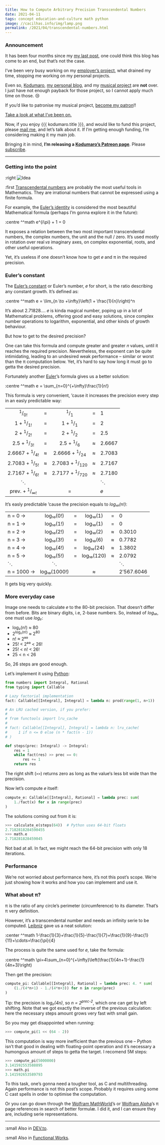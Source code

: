 ```yaml
---
title: How to Compute Arbitrary Precision Transcendental Numbers
date: 2021-04-11
tags: concept education-and-culture math python
image: //cacilhas.info/img/lamp.png
permalink: /2021/04/transcendental-numbers.html
---
```

[image]: {{{image}}}
[become my patron]: https://www.patreon.com/join/cacilhas?
[DEV.to]: https://dev.to/cacilhas/how-to-compute-arbitrary-precision-transcendental-numbers-59lc
[employer’s project]: https://contabilone.com/ "Expect the site‘s gonna be published soon."
[Euler]: https://www.wolframalpha.com/input/?i=Leonhard+Euler
[Euler’s constant]: https://mathworld.wolfram.com/e.html
[Euler’s identity]: https://mathworld.wolfram.com/EulerFormula.html
[Functional Works]: https://www.works-hub.com/learn/how-to-compute-arbitrary-precision-transcendental-numbers-3c1bc?utm_campaign=Automation%20-%20Candidate%20Emails&utm_medium=email&_hsmi=106671327&_hsenc=p2ANqtz-8_Q4Pbh3qH2i_8NyfURQW4LB3Zw54WMX8p4CsnfaSnzEvto6P2K-OaMuOPdhx42y46dRm5lSrLFBtwKWSRIf8d91mzGA&utm_content=106671327&utm_source=hs_email
[Kodumaro]: {{{site}}}
[Leibniz]: https://www.wolframalpha.com/input/?i=Gottfried+Wilhelm+Leibniz
[mail me]: mailto:kodumaro@cacilhas.info
[musical project]: https://www.patreon.com/cacilhas
[my last post]: {{{kodumaro.url}}}/2020/12/implicit-conversions.html
[my personal blog]: {{{montegasppa.url}}}
[Python]: https://www.python.org/
[subscribe]: https://www.patreon.com/join/kodumaro?
[Take a look at what I’ve been on.]: https://www.youtube.com/channel/UCVJR3ltOPy2fQ7zxzXjUvJA
[Transcendental numbers]: https://mathworld.wolfram.com/TranscendentalNumber.html
[Wolfram Alpha]: https://www.wolframalpha.com/input/?i=pi
[Wolfram MathWorld]: https://mathworld.wolfram.com/Pi.html#related

### Announcement

It has been four months since my [my last post][], one could think this blog has
come to an end, but that’s not the case.

I’ve been very busy working on my [employer’s project][], what drained my time,
stopping me working on my personal projects.

Even so, [Kodumaro][], [my personal blog][], and my [musical project][] are
**not** over. I just have not enough payback for those project, so I cannot
apply much time on those. 😢

If you’d like to patronise my musical project, [become my patron][]!!

[Take a look at what I’ve been on.][]

Now, if you enjoy {{{ kodumaro.title }}}, and would like to fund this project,
please [mail me][], and let’s talk about it. If I’m getting enough funding, I’m
considering making it my main job.

Bringing it in mind,
<strong>I’m releasing a <a href="{{{ patreon.url }}}">Kodumaro’s Patreon page</a></strong>.
Please [subscribe][].

-----

### Getting into the point

:right ![Idea][image]

:first [Transcendental numbers][] are probably the most useful tools in
Mathematics. They are irrational numbers that cannot be expressed using a finite
formula.

For example, the [Euler’s identity][] is considered the most beautiful
Mathematical formula (perhaps I’m gonna explore it in the future):

:centre ^^math e^{i\pi} + 1 = 0

It exposes a relation between the two most important transcendental numbers, the
complex numbers, the unit and the null / zero. It’s used mostly in rotation
over real 𝑣𝑠 imaginary axes, on complex exponential, roots, and other useful
operations.

Yet, it’s useless if one doesn’t know how to get 𝑒 and π in the required
precision.

### Euler’s constant

The [Euler’s constant][] or Euler’s number, 𝑒 for short, is the ratio describing
any constant growth. It’s defined as:

:centre ^^math e = \lim_{n \to +\infty}\left(1 + \frac{1}{n}\right)^n

It’s about 2.71828…. 𝑒 is kinda magical number, poping up in a lot of
Mathematical problems, offering good and easy solutions, since complex number
operations to logarithm, exponential, and other kinds of growth behaviour.

But how to get to the desired precision?

One can take this formula and compute greater and greater 𝑛 values, until it
reaches the required precision. Nevertheless, the exponent can be quite
intimidating, leading to an undesired weak performance – similar or worst than
the π computation below. Yet, it’s hard to say how long it must go to getta the
desired precision.

Fortunately another [Euler][]’s formula gives us a better solution:

:centre ^^math e = \sum_{n=0}^{+\infty}\frac{1}{n!}

This formula is very convenient, ’cause it increases the precision every step
in an easly predictable way:

|                                     |   |                                      |   |        |
|:-----------------------------------:|---|:------------------------------------:|---|--------|
| <sup>1</sup>/<sub>0!</sub>          | = | <sup>1</sup>/<sub>1</sub>            | = | 1      |
| 1 + <sup>1</sup>/<sub>1!</sub>      | = | 1 + <sup>1</sup>/<sub>1</sub>        | = | 2      |
| 2 + <sup>1</sup>/<sub>2!</sub>      | = | 2 + <sup>1</sup>/<sub>2</sub>        | = | 2.5    |
| 2.5 + <sup>1</sup>/<sub>3!</sub>    | = | 2.5 + <sup>1</sup>/<sub>6</sub>      | ≈ | 2.6667 |
| 2.6667 + <sup>1</sup>/<sub>4!</sub> | ≈ | 2.6666 + <sup>1</sup>/<sub>24</sub>  | ≈ | 2.7083 |
| 2.7083 + <sup>1</sup>/<sub>5!</sub> | ≈ | 2.7083 + <sup>1</sup>/<sub>120</sub> | ≈ | 2.7167 |
| 2.7167 + <sup>1</sup>/<sub>6!</sub> | ≈ | 2.7177 + <sup>1</sup>/<sub>720</sub> | ≈ | 2.7180 |
| ⋱                                   |   |                                      |   | ⋱     |
| prev. + <sup>1</sup>/<sub>∞!</sub>  |   | =                                    |   | 𝑒      |

It’s easly predictable ’cause the precision equals to *log₁₀(n!)*:

|            |              |   |            |   |            |
|------------|:------------:|---|:----------:|---|------------|
| n = 0 →    | log₁₀(0!)    | = | log₁₀(1)   | = | 0          |
| n = 1 →    | log₁₀(1!)    | = | log₁₀(1)   | = | 0          |
| n = 2 →    | log₁₀(2!)    | = | log₁₀(2)   | ≈ | 0.3010     |
| n = 3 →    | log₁₀(3!)    | = | log₁₀(6)   | ≈ | 0.7782     |
| n = 4 →    | log₁₀(4!)    | = | log₁₀(24)  | ≈ | 1.3802     |
| n = 5 →    | log₁₀(5!)    | = | log₁₀(120) | ≈ | 2.0792     |
| ⋱          | ⋱            |   |           |   | ⋱           |
| n = 1000 → | log₁₀(1000!) |   | ≈          |   | 2’567.6046 |

It gets big very quickly.

### More everyday case

Image one needs to calculate 𝑒 to the 80-bit precision. That doesn’t differ from
before. Bits are binary digits, i.e, 2-base numbers. So, instead of *log₁₀*, one
must use *log₂*:

- log₂(n!) ≈ 80
- 2<sup>log₂(n!)</sup> ≈ 2<sup>80</sup>
- n! ≈ 2⁸⁰
- 25! &lt; 2⁸⁰ &lt; 26!
- 25! &lt; n! &lt; 26!
- 25 &lt; n &lt; 26

So, 26 steps are good enough.

Let’s implement it using [Python][]:

```python
from numbers import Integral, Rational
from typing import Callable

# Lazy factorial implementation
fact: Callable[[Integral], Integral] = lambda n: prod(range(1, n+1))

# An LRU cached version, if you prefer:
#
# from functools import lru_cache
#
# fact: Callable[[Integral], Integral] = lambda n: lru_cache(
#     1 if n <= 0 else (n * fact(n - 1))
# )

def steps(prec: Integral) -> Integral:
    res = 1
    while fact(res) >> prec == 0:
        res += 1
    return res
```

The right shift (`>>`) returns zero as long as the value‘s less bit wide than
the precision.

Now let’s compute 𝑒 itself:

```python
compute_e: Callable[[Integral], Rational] = lambda prec: sum(
    1./fact(x) for x in range(prec)
)
```

The solutions coming out from it is:

```python
>>> calculate_e(steps(64))  # Python uses 64-bit floats
2.7182818284590455
>>> math.e
2.718281828459045
```

Not bad at all. In fact, we might reach the 64-bit precision with only 18
iterations.

### Performance

We’re not worried about performance here, it’s not this post’s scope. We’re just
showing how it works and how you can implement and use it.

### What about π?

π is the ratio of any circle’s perimeter (circumference) to its diameter. That’s
π very definition.

However, it’s a transcendental number and needs an infinity serie to be
computed. [Leibniz][] gave us a neat solution:

:center ^^math 1-\frac{1}{3}+\frac{1}{5}-\frac{1}{7}+\frac{1}{9}-\frac{1}{11}+\cdots=\frac{\pi}{4}

The process is quite the same used for 𝑒, take the formula:

:centre ^^math \pi=4\sum_{n=0}^{+\infty}\left(\frac{1}{4n+1}-\frac{1}{4n+3}\right)

Then get the precision:

```python
compute_pi: Callable[[Integral], Rational] = lambda prec: 4. * sum(
    (1./(4*n+1) - 1./(4*n+3)) for n in range(prec)
)
```

Tip: the precision is *log₂(4n)*, so <em>n = 2<sup>prec-2</sup></em>, which one
can get by left shifting. Note that we got exactly the inverse of the previous
calculation: here the necessary steps amount grows very fast with small gain.

So you may get disappointed when running:

```python
>>> compute_pi(1 << (64 - 2))
```

This computation is way more inefficient than the previous one – Python isn’t
that good in dealing with floating-point operation and it’s necessary a
humongous amount of steps to getta the target. I recomend 5M steps:

```python
>>> compute_pi(5000000)
3.141592553588895
>>> math.pi
3.141592653589793
```

To this task, one’s gonna need a tougher tool, as C and multithreading. Again
performance is not this post’s scope. Probably it requires using some C cast
spells in order to optimise the computation.

Or you can go down through the [Wolfram MathWorld][]’s or [Wolfram Alpha][]’s π
page references in search of better formulæ. I did it, and I can ensure they
are, including serie representations.

-----

:small Also in [DEV.to].

:small Also in [Functional Works][].
